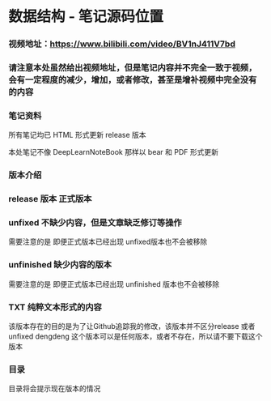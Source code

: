 # 数据结构 - 笔记源码位置

### 视频地址：https://www.bilibili.com/video/BV1nJ411V7bd

### 请注意本处虽然给出视频地址，但是笔记内容并不完全一致于视频，会有一定程度的减少，增加，或者修改，甚至是增补视频中完全没有的内容

### 笔记资料

所有笔记均已 HTML 形式更新 release 版本

本处笔记不像 DeepLearnNoteBook 那样以 bear 和 PDF 形式更新

### 版本介绍

### release 版本 正式版本 

### unfixed 不缺少内容，但是文章缺乏修订等操作

需要注意的是 即便正式版本已经出现 unfixed版本也不会被移除

### unfinished 缺少内容的版本

需要注意的是 即便正式版本已经出现 unfinished 版本也不会被移除

### TXT 纯粹文本形式的内容
该版本存在的目的是为了让Github追踪我的修改，该版本并不区分release 或者 unfixed dengdeng
这个版本可以是任何版本，或者不存在，所以请不要下载这个版本

### 目录
目录将会提示现在版本的情况

